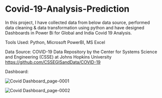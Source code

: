 # Covid-19-Analysis-Prediction

In this project, I have collected data from below data source, performed data cleaning & data transformation using python and have designed Dashboards in Power Bi for Global and India Covid 19 Analysis.

Tools Used: Python, Microsoft PowerBI, MS Excel

Data Source: COVID-19 Data Repository by the Center for Systems Science and Engineering (CSSE) at Johns Hopkins University
https://github.com/CSSEGISandData/COVID-19

Dashboard:

![Covid Dashboard_page-0001](https://user-images.githubusercontent.com/120459386/210132559-1e0cde4a-6c73-4c93-8c4d-cf32e88e4a40.jpg)

![Covid Dashboard_page-0002](https://user-images.githubusercontent.com/120459386/210132565-768364bd-3bc5-448b-b6ce-4a5c67bb2368.jpg)
